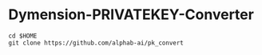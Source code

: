 # Dymension-PRIVATEKEY-Converter

```
cd $HOME
git clone https://github.com/alphab-ai/pk_convert
```
